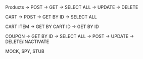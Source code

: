 Products 
	-> POST
	-> GET
	-> SELECT ALL
	-> UPDATE
	-> DELETE
	
CART
	-> POST
	-> GET BY ID
	-> SELECT ALL

CART ITEM 
	-> GET BY CART ID
	-> GET BY ID
	
COUPON 
	-> GET BY ID
	-> SELECT ALL
	-> POST
	-> UPDATE
	-> DELETE/INACTIVATE

	
	
MOCK, SPY, STUB